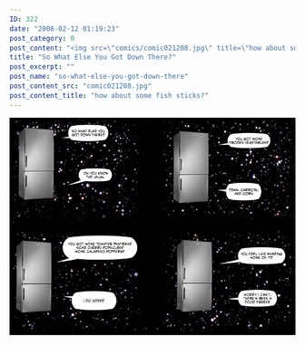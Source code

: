 ```yaml
---
ID: 322
date: "2008-02-12 01:19:23"
post_category: 0
post_content: "<img src=\"comics/comic021208.jpg\" title=\"how about some fish sticks?\" />"
title: "So What Else You Got Down There?"
post_excerpt: ""
post_name: "so-what-else-you-got-down-there"
post_content_src: "comic021208.jpg"
post_content_title: "how about some fish sticks?"
---
```



[![how about some fish sticks?](/comics-hi-res/comic021208.jpg)](/comics-hi-res/comic021208.jpg)
